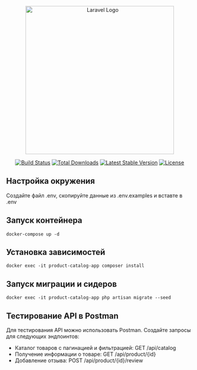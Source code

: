 <p align="center"><a href="https://laravel.com" target="_blank"><img src="https://raw.githubusercontent.com/laravel/art/master/logo-lockup/5%20SVG/2%20CMYK/1%20Full%20Color/laravel-logolockup-cmyk-red.svg" width="400" alt="Laravel Logo"></a></p>

<p align="center">
<a href="https://github.com/laravel/framework/actions"><img src="https://github.com/laravel/framework/workflows/tests/badge.svg" alt="Build Status"></a>
<a href="https://packagist.org/packages/laravel/framework"><img src="https://img.shields.io/packagist/dt/laravel/framework" alt="Total Downloads"></a>
<a href="https://packagist.org/packages/laravel/framework"><img src="https://img.shields.io/packagist/v/laravel/framework" alt="Latest Stable Version"></a>
<a href="https://packagist.org/packages/laravel/framework"><img src="https://img.shields.io/packagist/l/laravel/framework" alt="License"></a>
</p>


## Настройка окружения

Создайте файл .env, скопируйте данные из .env.examples и вставте в .env

## Запуск контейнера 
    docker-compose up -d
## Установка зависимостей
    docker exec -it product-catalog-app composer install
## Запуск миграции и сидеров 
    docker exec -it product-catalog-app php artisan migrate --seed
## Тестирование API в Postman 
Для тестирования API можно использовать Postman. Создайте запросы для следующих эндпоинтов:
 
- Каталог товаров с пагинацией и фильтрацией: GET /api/catalog
- Получение информации о товаре: GET /api/product/{id}
- Добавление отзыва: POST /api/product/{id}/review


